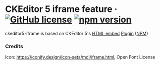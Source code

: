 # CKEditor 5 iframe feature &middot; [![GitHub license](https://img.shields.io/badge/license-MIT-blue.svg)](https://github.com/iframe/ckeditor5-iframe/blob/master/LICENSE) [![npm version](https://img.shields.io/npm/v/ckeditor5-iframe.svg?style=flat)](https://www.npmjs.com/package/ckeditor5-iframe)

ckeditor5-iframe is based on CKEditor 5's [HTML
embed](https://ckeditor.com/docs/ckeditor5/latest/features/iframe-embed.html)
[Plugin](https://ckeditor.com/docs/ckeditor5/latest/api/module_iframe-embed_iframeembed-IframeEmbed.html) ([NPM](https://www.npmjs.com/package/@ckeditor/ckeditor5-iframe-embed))

### Credits

Icon: https://iconify.design/icon-sets/mdi/iframe.html, Open Font License
